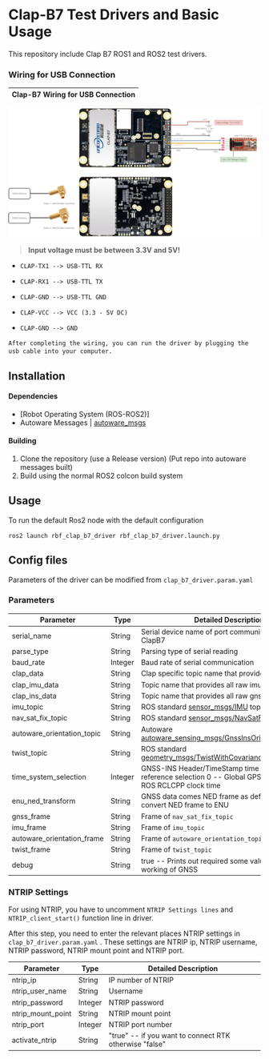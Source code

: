 # Clap-B7 Test Drivers and Basic Usage
This repository include Clap B7 ROS1 and ROS2 test drivers.


### Wiring for USB Connection

Clap-B7 Wiring for USB Connection      |
:-------------------------:|
![ClapB7Wiring](Docs/clapb7_usb_wiring.png)


>**Input voltage must be between 3.3V and 5V!**

* `CLAP-TX1 --> USB-TTL RX`
* `CLAP-RX1 --> USB-TTL TX`
* `CLAP-GND --> USB-TTL GND`

* `CLAP-VCC --> VCC (3.3 - 5V DC)`
* `CLAP-GND --> GND`


```
After completing the wiring, you can run the driver by plugging the usb cable into your computer.
```
## Installation
#### Dependencies
* [Robot Operating System (ROS-ROS2)]
* Autoware Messages | [autoware_msgs](https://github.com/autowarefoundation/autoware_msgs) 

#### Building

1. Clone the repository (use a Release version) (Put repo into autoware messages built)
2. Build using the normal ROS2 colcon build system

## Usage
To run the default Ros2 node with the default configuration

```
ros2 launch rbf_clap_b7_driver rbf_clap_b7_driver.launch.py
```
## Config files

Parameters of the driver can be modified from `clap_b7_driver.param.yaml` 

### Parameters

Parameter | Type | Detailed Description | Default |
--- | --- | --- | -- |
serial_name | String | Serial device name of port communicates with ClapB7 |"/dev/ttyACM0"|
parse_type | String | Parsing type of serial reading | "BINARY"|
baud_rate | Integer | Baud rate of serial communication | 460800|
clap_data | String | Clap specific topic name that provides all raw data | "/clap_b7_data"|
clap_imu_data | String | Topic name that provides all raw imu data | "/clap_imu"|
clap_ins_data | String | Topic name that provides all raw gnss_ins data | "/clap_ins"|
imu_topic | String | ROS standard [sensor_msgs/IMU](http://docs.ros.org/en/noetic/api/sensor_msgs/html/msg/Imu.html) topic  | "/gnss/imu"|
nav_sat_fix_topic | String | ROS standard [sensor_msgs/NavSatFix](http://docs.ros.org/en/melodic/api/sensor_msgs/html/msg/NavSatFix.html) | "/gnss/gps"|
autoware_orientation_topic | String | Autoware [autoware_sensing_msgs/GnssInsOrientationStamped](https://github.com/autowarefoundation/autoware_msgs/blob/main/autoware_sensing_msgs/msg/GnssInsOrientationStamped.msg) | "/gnss/autoware_orientation"|
twist_topic | String | ROS standard [geometry_msgs/TwistWithCovarianceStamped](http://docs.ros.org/en/noetic/api/geometry_msgs/html/msg/TwistWithCovarianceStamped.html) | "/gnss/twist"|
time_system_selection | Integer | GNSS-INS Header/TimeStamp time system reference selection 0 -- Global GPS clock time 1 -- ROS RCLCPP clock time | 0 |
enu_ned_transform | String | GNSS data comes NED frame as default, "true" -- convert NED frame to ENU | "false"|
gnss_frame | String | Frame of `nav_sat_fix_topic` | "gnss"|
imu_frame | String | Frame of `imu_topic` | "gnss"|
autoware_orientation_frame | String | Frame of `autoware_orientation_topic` | "gnss"|
twist_frame | String | Frame of `twist_topic` | "gnss"|
debug | String | true -- Prints out required some values to test working of GNSS | "true"|

### NTRIP Settings

For using NTRIP, you have to uncomment `NTRIP Settings lines` and `NTRIP_client_start()` function line in driver.

After this step, you need to enter the relevant places NTRIP settings in `clap_b7_driver.param.yaml` . These settings are NTRIP ip, NTRIP username, NTRIP password, NTRIP mount point and NTRIP port.

Parameter | Type | Detailed Description |
--- | --- | --- |
ntrip_ip | String | IP number of NTRIP |
ntrip_user_name | String | Username | 
ntrip_password | Integer | NTRIP password| 
ntrip_mount_point | String | NTRIP mount point | 
ntrip_port | Integer | NTRIP port number | 
activate_ntrip | String | "true" -- if you want to connect RTK otherwise "false" |

